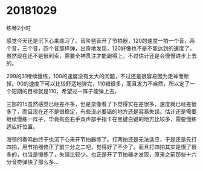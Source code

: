 # 20181029

练琴2小时

感觉今天还是沉下心来练习了。音阶琶音开了节拍器，120的速度一拍一个音，两个音，三个音，四个音那样弹，出奇地发现，120好像也不是不能达到的速度了，虽然现在还不是很利索，需要全神贯注才能跟得上，不过估计还是会慢慢进步上去的。

299的31继续慢练，100的速度没有太大的问题，不过还是很容易因为走神而断掉。90的速度下可以比较舒适地弹完，110错很多，而且发力不自然，所以定了一个短期的目标就是110，希望过一阵子能弹上去。

三部的15虽然感觉已经差不多，但是录像看了下觉得实在差很多，速度就已经差很多了，而且现在还不是很稳定，有些没必要错的地方还是容易失误。估计还是需要继续慢练一阵子，毕竟有些右手双声部手指卡在黑键白键的地方比较多，需要慢练适应好位置。

海顿的奏鸣曲终于也沉下心来开节拍器练了。打两拍还是无法适应，于是还是先打四拍，用节拍器修正了前三分之二吧，觉得好了不少了。而且打四拍其实是慢了很多的，也当是慢练了，失误比较少。也正是开了节拍器才发现，原来之前那些十六分音符弹快了那么多...
